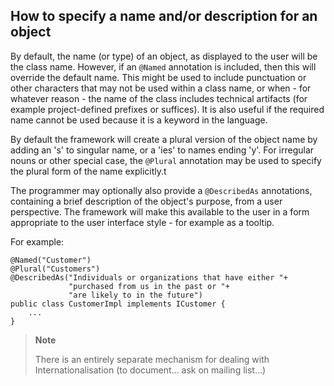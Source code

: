 How to specify a name and/or description for an object
------------------------------------------------------

[//]: # (content copied to _user-guide_xxx)

By default, the name (or type) of an object, as displayed to the user
will be the class name. However, if an `@Named` annotation is included,
then this will override the default name. This might be used to include
punctuation or other characters that may not be used within a class
name, or when - for whatever reason - the name of the class includes
technical artifacts (for example project-defined prefixes or suffices).
It is also useful if the required name cannot be used because it is a
keyword in the language.

By default the framework will create a plural version of the object name
by adding an 's' to singular name, or a 'ies' to names ending 'y'. For
irregular nouns or other special case, the `@Plural` annotation may be
used to specify the plural form of the name explicitly.t

The programmer may optionally also provide a `@DescribedAs` annotations,
containing a brief description of the object's purpose, from a user
perspective. The framework will make this available to the user in a
form appropriate to the user interface style - for example as a tooltip.

For example:

    @Named("Customer")
    @Plural("Customers")
    @DescribedAs("Individuals or organizations that have either "+
                 "purchased from us in the past or "+
                 "are likely to in the future")
    public class CustomerImpl implements ICustomer {
        ...
    }

> **Note**
>
> There is an entirely separate mechanism for dealing with
> Internationalisation (to document... ask on mailing list...)<!--, details of which can be found in the core
> documentation.-->

